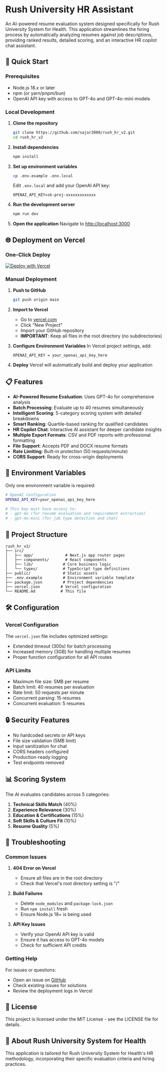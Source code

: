 # Rush University HR Assistant

An AI-powered resume evaluation system designed specifically for Rush University System for Health. This application streamlines the hiring process by automatically analyzing resumes against job descriptions, providing ranked results, detailed scoring, and an interactive HR copilot chat assistant.

## 🚀 Quick Start

### Prerequisites
- Node.js 18.x or later
- npm (or yarn/pnpm/bun)
- OpenAI API key with access to GPT-4o and GPT-4o-mini models

### Local Development

1. **Clone the repository**
   ```bash
   git clone https://github.com/sajor2000/rush_hr_v2.git
   cd rush_hr_v2
   ```

2. **Install dependencies**
   ```bash
   npm install
   ```

3. **Set up environment variables**
   ```bash
   cp .env.example .env.local
   ```
   
   Edit `.env.local` and add your OpenAI API key:
   ```
   OPENAI_API_KEY=sk-proj-xxxxxxxxxxxxx
   ```

4. **Run the development server**
   ```bash
   npm run dev
   ```

5. **Open the application**
   Navigate to [http://localhost:3000](http://localhost:3000)

## 🌐 Deployment on Vercel

### One-Click Deploy
[![Deploy with Vercel](https://vercel.com/button)](https://vercel.com/new/clone?repository-url=https://github.com/sajor2000/rush_hr_v2)

### Manual Deployment

1. **Push to GitHub**
   ```bash
   git push origin main
   ```

2. **Import to Vercel**
   - Go to [vercel.com](https://vercel.com)
   - Click "New Project"
   - Import your GitHub repository
   - **IMPORTANT**: Keep all files in the root directory (no subdirectories)

3. **Configure Environment Variables**
   In Vercel project settings, add:
   ```
   OPENAI_API_KEY = your_openai_api_key_here
   ```

4. **Deploy**
   Vercel will automatically build and deploy your application

## 📋 Features

- **AI-Powered Resume Evaluation**: Uses GPT-4o for comprehensive analysis
- **Batch Processing**: Evaluate up to 40 resumes simultaneously
- **Intelligent Scoring**: 5-category scoring system with detailed breakdowns
- **Smart Ranking**: Quartile-based ranking for qualified candidates
- **HR Copilot Chat**: Interactive AI assistant for deeper candidate insights
- **Multiple Export Formats**: CSV and PDF reports with professional formatting
- **File Support**: Accepts PDF and DOCX resume formats
- **Rate Limiting**: Built-in protection (50 requests/minute)
- **CORS Support**: Ready for cross-origin deployments

## 🔧 Environment Variables

Only one environment variable is required:

```bash
# OpenAI Configuration
OPENAI_API_KEY=your_openai_api_key_here

# This key must have access to:
# - gpt-4o (for resume evaluation and requirement extraction)
# - gpt-4o-mini (for job type detection and chat)
```

## 📁 Project Structure

```
rush_hr_v2/
├── src/
│   ├── app/              # Next.js app router pages
│   ├── components/       # React components
│   ├── lib/             # Core business logic
│   └── types/           # TypeScript type definitions
├── public/              # Static assets
├── .env.example         # Environment variable template
├── package.json         # Project dependencies
├── vercel.json         # Vercel configuration
└── README.md           # This file
```

## 🛠️ Configuration

### Vercel Configuration
The `vercel.json` file includes optimized settings:
- Extended timeout (300s) for batch processing
- Increased memory (3GB) for handling multiple resumes
- Proper function configuration for all API routes

### API Limits
- Maximum file size: 5MB per resume
- Batch limit: 40 resumes per evaluation
- Rate limit: 50 requests per minute
- Concurrent parsing: 15 resumes
- Concurrent evaluation: 5 resumes

## 🔒 Security Features

- No hardcoded secrets or API keys
- File size validation (5MB limit)
- Input sanitization for chat
- CORS headers configured
- Production-ready logging
- Test endpoints removed

## 📊 Scoring System

The AI evaluates candidates across 5 categories:
1. **Technical Skills Match** (40%)
2. **Experience Relevance** (30%)
3. **Education & Certifications** (15%)
4. **Soft Skills & Culture Fit** (10%)
5. **Resume Quality** (5%)

## 🚨 Troubleshooting

### Common Issues

1. **404 Error on Vercel**
   - Ensure all files are in the root directory
   - Check that Vercel's root directory setting is "/"

2. **Build Failures**
   - Delete `node_modules` and `package-lock.json`
   - Run `npm install` fresh
   - Ensure Node.js 18+ is being used

3. **API Key Issues**
   - Verify your OpenAI API key is valid
   - Ensure it has access to GPT-4o models
   - Check for sufficient API credits

### Getting Help

For issues or questions:
- Open an issue on [GitHub](https://github.com/sajor2000/rush_hr_v2/issues)
- Check existing issues for solutions
- Review the deployment logs in Vercel

## 📝 License

This project is licensed under the MIT License - see the LICENSE file for details.

## 🏥 About Rush University System for Health

This application is tailored for Rush University System for Health's HR methodology, incorporating their specific evaluation criteria and hiring practices.